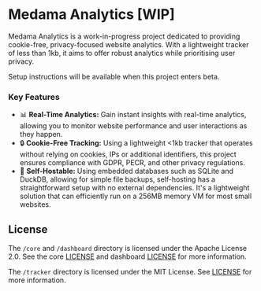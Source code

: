 # Medama Analytics [WIP]

Medama Analytics is a work-in-progress project dedicated to providing cookie-free, privacy-focused website analytics. With a lightweight tracker of less than 1kb, it aims to offer robust analytics while prioritising user privacy.

Setup instructions will be available when this project enters beta.

### Key Features

- 📊 **Real-Time Analytics:** Gain instant insights with real-time analytics, allowing you to monitor website performance and user interactions as they happen.
- 🔒 **Cookie-Free Tracking:** Using a lightweight <1kb tracker that operates without relying on cookies, IPs or additional identifiers, this project ensures compliance with GDPR, PECR, and other privacy regulations.
- 💼 **Self-Hostable:** Using embedded databases such as SQLite and DuckDB, allowing for simple file backups, self-hosting has a straightforward setup with no external dependencies. It's a lightweight solution that can efficiently run on a 256MB memory VM for most small websites.

## License

The `/core` and `/dashboard` directory is licensed under the Apache License 2.0. See the core [LICENSE](./core/LICENSE) and dashboard [LICENSE](./dashboard/LICENSE) for more information.

The `/tracker` directory is licensed under the MIT License. See [LICENSE](./tracker/LICENSE) for more information.
